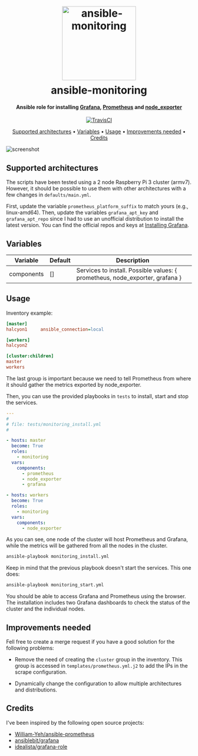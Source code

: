 <h1 align="center">
  <div style="margin:10px;">
    <img src="https://github.com/fdiazgon/fdiazgon.github.io/blob/master/art/ansible-monitoring-logo.png?raw=true" alt="ansible-monitoring" width="200px">
  </div>
  ansible-monitoring
</h1>

<h4 align="center">Ansible role for installing <a href="https://grafana.com">Grafana</a>, <a href="https://prometheus.io">Prometheus</a> and <a href="https://github.com/prometheus/node_exporter">node_exporter</a>
</h4>

<p align="center">
  <a href="https://travis-ci.org/fdiazgon/ansible-monitoring">
    <img src="https://travis-ci.org/fdiazgon/ansible-monitoring.svg?branch=master" alt="TravisCI">
  </a>
  
</p>

<p align="center">
  <a href="#supported-architectures">Supported architectures</a> •
  <a href="#variables">Variables</a> •
  <a href="#usage">Usage</a> •
  <a href="#improvements-needed">Improvements needed</a> •
  <a href="#credits">Credits</a>
</p>

![screenshot](https://github.com/fdiazgon/fdiazgon.github.io/blob/master/art/ansible-monitoring.gif?raw=true)

## Supported architectures

The scripts have been tested using a 2 node Raspberry Pi 3 cluster (armv7). However, it should be possible to use them with other architectures with a few changes in `defaults/main.yml`.

First, update the variable `prometheus_platform_suffix` to match yours (e.g., linux-amd64). Then, update the variables `grafana_apt_key` and `grafana_apt_repo` since I had to use an unofficial distribution to install the latest version. You can find the official repos and keys at [Installing Grafana](http://docs.grafana.org/installation/).

## Variables

| Variable    | Default  | Description  |
|-------------|----------| -------------|
| components  | []       | Services to install. Possible values: { prometheus, node_exporter, grafana }  |

## Usage

Inventory example:

```ini
[master]
halcyon1     ansible_connection=local

[workers]
halcyon2

[cluster:children]
master
workers
```

The last group is important because we need to tell Prometheus from where it should gather the metrics exported by node_exporter.

Then, you can use the provided playbooks in `tests` to install, start and stop the services.

```yml
---
#
# file: tests/monitoring_install.yml
#

- hosts: master
  become: True
  roles:
    - monitoring
  vars:
    components:
      - prometheus
      - node_exporter
      - grafana

- hosts: workers
  become: True
  roles:
    - monitoring
  vars:
    components:
      - node_exporter
```
As you can see, one node of the cluster will host Prometheus and Grafana, while the metrics will be gathered from all the nodes in the cluster.

```bash
ansible-playbook monitoring_install.yml
```

Keep in mind that the previous playbook doesn't start the services. This one does:

```bash
ansible-playbook monitoring_start.yml
```

You should be able to access Grafana and Prometheus using the browser. The installation includes two Grafana dashboards to check the status of the cluster and the individual nodes.

## Improvements needed

Fell free to create a merge request if you have a good solution for the following problems:

* Remove the need of creating the `cluster` group in the inventory. This group is accessed in `templates/prometheus.yml.j2` to add the IPs in the scrape configuration.

* Dynamically change the configuration to allow multiple architectures and distributions.

## Credits

I've been inspired by the following open source projects:

* [William-Yeh/ansible-prometheus](https://github.com/William-Yeh/ansible-prometheus)
* [ansiblebit/grafana](https://github.com/ansiblebit/grafana)
* [idealista/grafana-role](https://github.com/idealista/grafana-role)
